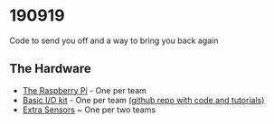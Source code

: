 # 190919
Code to send you off and a way to bring you back again

## The Hardware
* [The Raspberry Pi](https://www.amazon.de/gp/product/B07BN44XLY/ref=ppx_yo_dt_b_asin_title_o01_s01?ie=UTF8&psc=1) - One per team
* [Basic I/O kit](https://www.amazon.de/gp/product/B06VTH7L28/ref=ppx_yo_dt_b_asin_title_o01_s00?ie=UTF8&psc=1) - One per team [(github repo with code and tutorials)](https://github.com/Freenove/Freenove_RFID_Starter_Kit_for_Raspberry_Pi)
* [Extra Sensors](https://www.amazon.de/gp/product/B014L10V02/ref=ppx_yo_dt_b_asin_title_o01_s00?ie=UTF8&psc=1) ~ One per two teams
